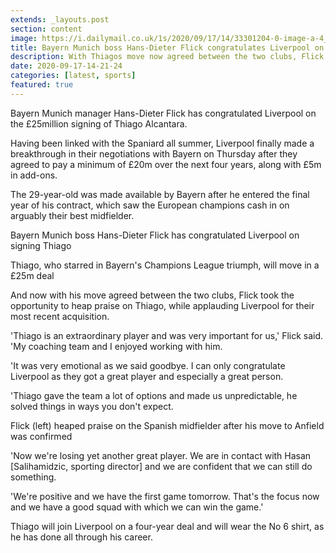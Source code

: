```yaml
---
extends: _layouts.post
section: content
image: https://i.dailymail.co.uk/1s/2020/09/17/14/33301204-0-image-a-4_1600348196527.jpg 
title: Bayern Munich boss Hans-Dieter Flick congratulates Liverpool on £20m signing of Thiago 
description: With Thiagos move now agreed between the two clubs, Flick took the opportunity to heap praise on the Spaniard, before revealing that they had shared a very emotional goodbye. 
date: 2020-09-17-14-21-24 
categories: [latest, sports] 
featured: true 
--- 
```

Bayern Munich manager Hans-Dieter Flick has congratulated Liverpool on the £25million signing of Thiago Alcantara.

Having been linked with the Spaniard all summer, Liverpool finally made a breakthrough in their negotiations with Bayern on Thursday after they agreed to pay a minimum of £20m over the next four years, along with £5m in add-ons.

The 29-year-old was made available by Bayern after he entered the final year of his contract, which saw the European champions cash in on arguably their best midfielder.

Bayern Munich boss Hans-Dieter Flick has congratulated Liverpool on signing Thiago

Thiago, who starred in Bayern's Champions League triumph, will move in a £25m deal

And now with his move agreed between the two clubs, Flick took the opportunity to heap praise on Thiago, while applauding Liverpool for their most recent acquisition. 

'Thiago is an extraordinary player and was very important for us,' Flick said. 'My coaching team and I enjoyed working with him.

'It was very emotional as we said goodbye. I can only congratulate Liverpool as they got a great player and especially a great person.

'Thiago gave the team a lot of options and made us unpredictable, he solved things in ways you don't expect.

Flick (left) heaped praise on the Spanish midfielder after his move to Anfield was confirmed

'Now we're losing yet another great player. We are in contact with Hasan [Salihamidzic, sporting director] and we are confident that we can still do something.

'We're positive and we have the first game tomorrow. That's the focus now and we have a good squad with which we can win the game.'

Thiago will join Liverpool on a four-year deal and will wear the No 6 shirt, as he has done all through his career. 

